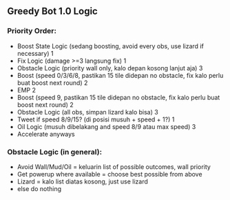 ## Greedy Bot 1.0 Logic
### Priority Order:
- Boost State Logic (sedang boosting, avoid every obs, use lizard if necessary) 1
- Fix Logic (damage >=3 langsung fix) 1
- Obstacle Logic (priority wall only, kalo depan kosong lanjut aja) 3
- Boost (speed 0/3/6/8, pastikan 15 tile didepan no obstacle, fix kalo perlu buat boost next round) 2
- EMP 2
- Boost (speed 9, pastikan 15 tile didepan no obstacle, fix kalo perlu buat boost next round) 2
- Obstacle Logic (all obs, simpan lizard kalo bisa) 3
- Tweet if speed 8/9/15? (di posisi musuh + speed + 1?) 1
- Oil Logic (musuh dibelakang and speed 8/9 atau max speed) 3
- Accelerate anyways

### Obstacle Logic (in general): 
- Avoid Wall/Mud/Oil = keluarin list of possible outcomes, wall priority
- Get powerup where available = choose best possible from above
- Lizard = kalo list diatas kosong, just use lizard
- else do nothing
